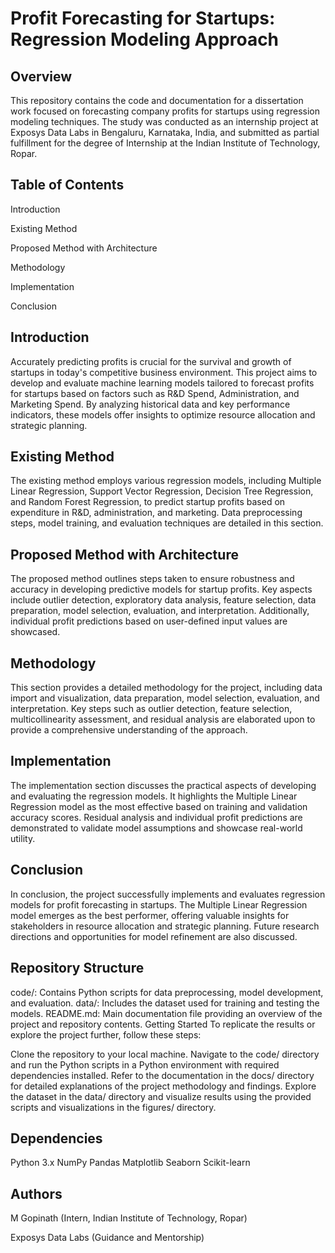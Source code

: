 # Profit Forecasting for Startups: Regression Modeling Approach

## Overview

This repository contains the code and documentation for a dissertation work focused on forecasting company profits for startups using regression modeling techniques. The study was conducted as an internship project at Exposys Data Labs in Bengaluru, Karnataka, India, and submitted as partial fulfillment for the degree of Internship at the Indian Institute of Technology, Ropar.

## Table of Contents
Introduction

Existing Method

Proposed Method with Architecture

Methodology

Implementation

Conclusion

## Introduction
Accurately predicting profits is crucial for the survival and growth of startups in today's competitive business environment. This project aims to develop and evaluate machine learning models tailored to forecast profits for startups based on factors such as R&D Spend, Administration, and Marketing Spend. By analyzing historical data and key performance indicators, these models offer insights to optimize resource allocation and strategic planning.

## Existing Method
The existing method employs various regression models, including Multiple Linear Regression, Support Vector Regression, Decision Tree Regression, and Random Forest Regression, to predict startup profits based on expenditure in R&D, administration, and marketing. Data preprocessing steps, model training, and evaluation techniques are detailed in this section.

## Proposed Method with Architecture
The proposed method outlines steps taken to ensure robustness and accuracy in developing predictive models for startup profits. Key aspects include outlier detection, exploratory data analysis, feature selection, data preparation, model selection, evaluation, and interpretation. Additionally, individual profit predictions based on user-defined input values are showcased.

## Methodology
This section provides a detailed methodology for the project, including data import and visualization, data preparation, model selection, evaluation, and interpretation. Key steps such as outlier detection, feature selection, multicollinearity assessment, and residual analysis are elaborated upon to provide a comprehensive understanding of the approach.

## Implementation
The implementation section discusses the practical aspects of developing and evaluating the regression models. It highlights the Multiple Linear Regression model as the most effective based on training and validation accuracy scores. Residual analysis and individual profit predictions are demonstrated to validate model assumptions and showcase real-world utility.

## Conclusion
In conclusion, the project successfully implements and evaluates regression models for profit forecasting in startups. The Multiple Linear Regression model emerges as the best performer, offering valuable insights for stakeholders in resource allocation and strategic planning. Future research directions and opportunities for model refinement are also discussed.

## Repository Structure
code/: Contains Python scripts for data preprocessing, model development, and evaluation.
data/: Includes the dataset used for training and testing the models.
README.md: Main documentation file providing an overview of the project and repository contents.
Getting Started
To replicate the results or explore the project further, follow these steps:

Clone the repository to your local machine.
Navigate to the code/ directory and run the Python scripts in a Python environment with required dependencies installed.
Refer to the documentation in the docs/ directory for detailed explanations of the project methodology and findings.
Explore the dataset in the data/ directory and visualize results using the provided scripts and visualizations in the figures/ directory.

## Dependencies
Python 3.x
NumPy
Pandas
Matplotlib
Seaborn
Scikit-learn
## Authors
M Gopinath (Intern, Indian Institute of Technology, Ropar)

Exposys Data Labs (Guidance and Mentorship)
